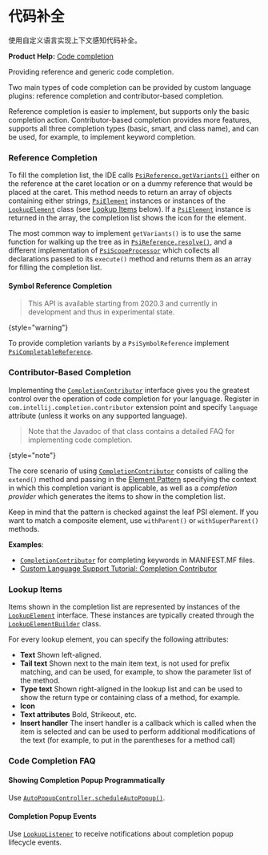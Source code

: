 <!-- Copyright 2000-2023 JetBrains s.r.o. and contributors. Use of this source code is governed by the Apache 2.0 license. -->

# 代码补全

<link-summary>使用自定义语言实现上下文感知代码补全。</link-summary>

<tldr>

**Product Help:** [Code completion](https://www.jetbrains.com/help/idea/auto-completing-code.html)

</tldr>

<link-summary>Providing reference and generic code completion.</link-summary>

Two main types of code completion can be provided by custom language plugins: reference completion and contributor-based completion.

Reference completion is easier to implement, but supports only the basic completion action.
Contributor-based completion provides more features, supports all three completion types (basic, smart, and class name), and can be used, for example, to implement keyword completion.

### Reference Completion

To fill the completion list, the IDE calls [`PsiReference.getVariants()`](%gh-ic%/platform/core-api/src/com/intellij/psi/PsiReference.java) either on the reference at the caret location or on a dummy reference that would be placed at the caret.
This method needs to return an array of objects containing either strings, [`PsiElement`](%gh-ic%/platform/core-api/src/com/intellij/psi/PsiElement.java) instances or instances of the [`LookupElement`](%gh-ic%/platform/analysis-api/src/com/intellij/codeInsight/lookup/LookupElement.java) class (see [Lookup Items](#lookup-items) below).
If a [`PsiElement`](%gh-ic%/platform/core-api/src/com/intellij/psi/PsiElement.java) instance is returned in the array, the completion list shows the icon for the element.

The most common way to implement `getVariants()` is to use the same function for walking up the tree as in [`PsiReference.resolve()`](%gh-ic%/platform/core-api/src/com/intellij/psi/PsiReference.java), and a different implementation of [`PsiScopeProcessor`](%gh-ic%/platform/core-api/src/com/intellij/psi/scope/PsiScopeProcessor.java) which collects all declarations passed to its `execute()` method and returns them as an array for filling the completion list.

#### Symbol Reference Completion

> This API is available starting from 2020.3 and currently in development and thus in experimental state.
>
{style="warning"}

To provide completion variants by a `PsiSymbolReference` implement
[`PsiCompletableReference`](%gh-ic%/platform/analysis-api/src/com/intellij/model/psi/PsiCompletableReference.java).

### Contributor-Based Completion

Implementing the [`CompletionContributor`](%gh-ic%/platform/analysis-api/src/com/intellij/codeInsight/completion/CompletionContributor.java) interface gives you the greatest control over the operation of code completion for your language.
Register in `com.intellij.completion.contributor` extension point and specify `language` attribute (unless it works on any supported language).

> Note that the Javadoc of that class contains a detailed FAQ for implementing code completion.
>
{style="note"}

The core scenario of using [`CompletionContributor`](%gh-ic%/platform/analysis-api/src/com/intellij/codeInsight/completion/CompletionContributor.java) consists of calling the `extend()` method and passing in the [Element Pattern](element_patterns.md) specifying the context in which this completion variant is applicable, as well as a *completion provider* which generates the items to show in the completion list.

Keep in mind that the pattern is checked against the leaf PSI element.
If you want to match a composite element, use `withParent()` or `withSuperParent()` methods.

**Examples**:
- [`CompletionContributor`](%gh-ij-plugins%/osmorc/src/org/osmorc/manifest/completion/OsgiManifestCompletionContributor.java) for completing keywords in MANIFEST.MF files.
- [Custom Language Support Tutorial: Completion Contributor](completion_contributor.md)

### Lookup Items
Items shown in the completion list are represented by instances of the [`LookupElement`](%gh-ic%/platform/analysis-api/src/com/intellij/codeInsight/lookup/LookupElement.java) interface.
These instances are typically created through the [`LookupElementBuilder`](%gh-ic%/platform/analysis-api/src/com/intellij/codeInsight/lookup/LookupElementBuilder.java) class.

For every lookup element, you can specify the following attributes:

* **Text** Shown left-aligned.
* **Tail text** Shown next to the main item text, is not used for prefix matching, and can be used, for example, to show the parameter list of the method.
* **Type text** Shown right-aligned in the lookup list and can be used to show the return type or containing class of a method, for example.
* **Icon**
* **Text attributes** Bold, Strikeout, etc.
* **Insert handler** The insert handler is a callback which is called when the item is selected and can be used to perform additional modifications of the text (for example, to put in the parentheses for a method call)

### Code Completion FAQ

#### Showing Completion Popup Programmatically

Use [`AutoPopupController.scheduleAutoPopup()`](%gh-ic%/platform/analysis-impl/src/com/intellij/codeInsight/AutoPopupController.java).

#### Completion Popup Events

Use [`LookupListener`](%gh-ic%/platform/analysis-api/src/com/intellij/codeInsight/lookup/LookupListener.java) to receive notifications about completion popup lifecycle events.

